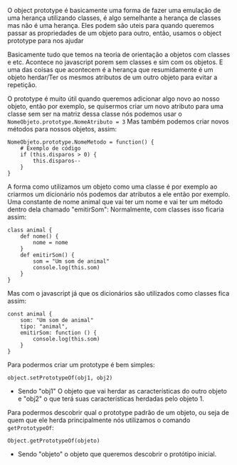 O object prototype é basicamente uma forma de fazer uma emulação de uma herança utilizando classes, é algo semelhante a herança de classes mas não é uma herança. 
Eles podem são uteis para quando queremos passar as propriedades de um objeto para outro, então, usamos o object prototype para nos ajudar

Basicamente tudo que temos na teoria de orientação a objetos com classes e etc. Acontece no javascript porem sem classes e sim com os objetos. E uma das coisas que acontecem é a herança que resumidamente é um objeto herdar/Ter os mesmos atributos de um outro objeto para evitar a repetição.

O prototype é muito útil quando queremos adicionar algo novo ao nosso objeto, então por exemplo, se quisermos criar um novo atributo para uma classe sem ser na matriz dessa classe nós podemos usar o `NomeObjeto.prototype.NomeAtributo = 3` Mas também podemos criar novos métodos para nossos objetos, assim:
```
NomeObjeto.prototype.NomeMetodo = function() {
	# Exemplo de código
	if (this.disparos > 0) {
		this.disparos--
	}
}
```


A forma como utilizamos um objeto como uma classe é por exemplo ao criarmos um dicionário nós podemos dar atributos a ele então por exemplo. Uma constante de nome animal que vai ter um nome e vai ter um método dentro dela chamado "emitirSom":
Normalmente, com classes isso ficaria assim:
```
class animal {
	def nome() {
		nome = nome
	}
	def emitirSom() {
		som = "Um som de animal"
		console.log(this.som)
	} 
}
```

Mas com o javascript já que os dicionários são utilizados como classes fica assim:
```
const animal {
	som: "Um som de animal"
	tipo: "animal",
	emitirSom: function () {
		console.log(this.som)
	}
}
```

Para podermos criar um prototype é bem simples:
```
object.setPrototypeOf(obj1, obj2)
```
- Sendo "obj1" O objeto que vai herdar as características do outro objeto e "obj2" o que terá suas características herdadas pelo objeto 1.


Para podermos descobrir qual o prototype padrão de um objeto, ou seja de quem que ele herda principalmente nós utilizamos o comando `getPrototypeOf`:
```
Object.getPrototypeOf(objeto)
```
- Sendo "objeto" o objeto que queremos descobrir o protótipo inicial.